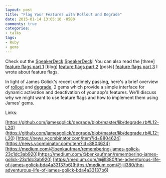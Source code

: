 ```yaml
---
layout: post
title: "Flag Your Features with Rollout and Degrade"
date: 2015-01-14 13:05:10 -0500
comments: true
categories:
- talks
tags:
- Ruby
- gems
---
```


Check out the [SpeakerDeck] [SpeakerDeck]!  You can also read the
[three] [feature flags part 1] [blog] [feature flags part 2]
[posts] [feature flags part 3] I wrote about feature flags.


<script async class="speakerdeck-embed" data-id="de78df307d8c0132f67712a273297520" data-ratio="1.33333333333333" src="//speakerdeck.com/assets/embed.js"></script>

In light of James Golick's recent untimely passing, here's a brief overview of [rollout](https://github.com/FetLife/rollout) and [degrade](https://github.com/jamesgolick/degrade), 2 gems which provide a simple interface for dynamic activation and deactivation of your app's features. We'll discuss why we might want to use feature flags and how to implement them using James' gems.

Links:

<!-- more -->

[https://github.com/jamesgolick/degrade/blob/master/lib/degrade.rb#L12-L20](https://github.com/jamesgolick/degrade/blob/master/lib/degrade.rb#L12-L20)
[https://news.ycombinator.com/item?id=8804624](https://news.ycombinator.com/item?id=8804624)
[https://medium.com/@benkaufman/remembering-james-golick-23c1dc3ab920](https://medium.com/@benkaufman/remembering-james-golick-23c1dc3ab920)
[https://medium.com/@jill380/the-adventurous-life-of-james-golick-bda4a33137b6](https://medium.com/@jill380/the-adventurous-life-of-james-golick-bda4a33137b6)

[SpeakerDeck]: https://speakerdeck.com/amcaplan/flag-your-features-with-rollout-and-degrade
[feature flags part 1]: /blog/2015/01/18/feature-flags-in-ruby-part-i-what-and-why/
[feature flags part 2]: /blog/2015/01/18/feature-flags-in-ruby-part-ii-how-and-where/
[feature flags part 3]: /blog/2015/01/19/feature-flags-in-ruby-part-iii-who-automate-feature-flipping/